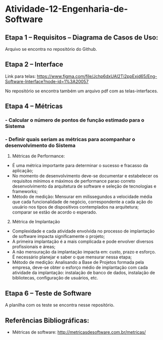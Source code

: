 # Atividade-12-Engenharia-de-Software
## Etapa 1 – Requisitos – Diagrama de Casos de Uso:
  Arquivo se encontra no repositório do Github.

## Etapa 2 – Interface
  Link para telas: <https://www.figma.com/file/Jchp6dxUAI2Ti2ppExjd65/Eng-Software-Interface?node-id=1%3A20057>
  
  No repositório se encontra também um arquivo pdf com as telas-interfaces.

## Etapa 4 – Métricas
### - Calcular o número de pontos de função estimado para o Sistema
### - Definir quais seriam as métricas para acompanhar o desenvolvimento do Sistema
1. Métricas de Performance:
* É uma métrica importante para determinar o sucesso e fracasso da aplicação;
* No momento de desenvolvimento deve-se documentar e estabelecer os requisitos mínimos e máximos de performance parao correto desenvolvimento da arquitetura de software e seleção de tecnologias e frameworks;
* Método de medição: Mensurar em milissegundos a velocidade média que cada funcionalidade de negócio, correspondente a cada ação do usuário nos tipos de dispositivos contemplados na arquitetura; comparar se estão de acordo o esperado.

2. Métrica de Implantação
* Complexidade e cada atividade envolvida no processo de implantação de software impacta significamente o projeto;
* A primeira implantação é a mais complicada e pode envolver diversos profissionais e áreas;
* A não mensuração da implantação impacta em: custo, prazo e esforço. É necessário planejar e saber o que mensurar nessa etapa;
* Método de medição: Analisando a Base de Projetos formada pela empresa, deve-se obter o esforço médio de implantação com cada atividade da implantação: instalação de banco de dados, instalação de bibliotecas, configuração de usuários, etc.

## Etapa 6 – Teste de Software

A planilha com os teste se encontra nesse repositório.


## Referências Bibliográficas:
* Métricas de software: <http://metricasdesoftware.com.br/metricas/>
